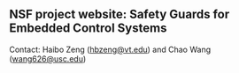 ## NSF project website:  Safety Guards for Embedded Control Systems



Contact: Haibo Zeng (hbzeng@vt.edu) and Chao Wang (wang626@usc.edu)
